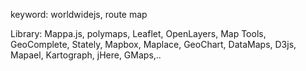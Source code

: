 keyword: worldwidejs, route map

Library: Mappa.js, polymaps, Leaflet, OpenLayers, Map Tools, GeoComplete, Stately, Mapbox, Maplace, GeoChart, DataMaps, D3js, Mapael, Kartograph, jHere, GMaps,..

